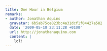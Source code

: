 ```yaml
---
title: One Hour in Belgium
remarks:
- author: Jonathan Aquino
  gravatar: 6b5ab75ce823bc4a31dcf1f04427a582
  date: '2009-05-10 23:11:28 +0100'
  url: http://jonathanaquino.com
  content: |
    lol!
---
```

